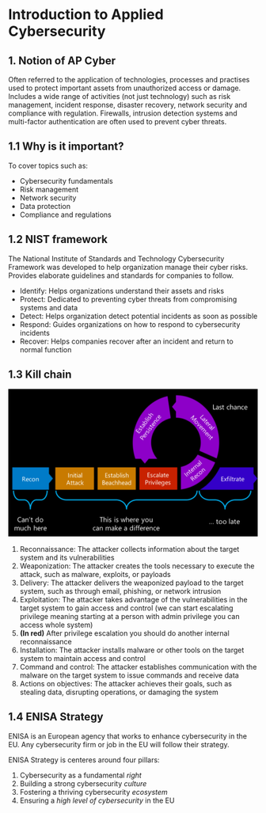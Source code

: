 # Introduction to Applied Cybersecurity

## 1. Notion of AP Cyber

Often referred to the application of technologies, processes and practises used to protect important assets from unauthorized access or damage.
Includes a wide range of activities (not just technology) such as risk management, incident response, disaster recovery, network security and compliance with regulation. Firewalls, intrusion detection systems and multi-factor authentication are often used to prevent cyber threats.

## 1.1 Why is it important?

To cover topics such as:

- Cybersecurity fundamentals
- Risk management
- Network security
- Data protection
- Compliance and regulations

## 1.2 NIST framework

The National Institute of Standards and Technology Cybersecurity Framework was developed to help organization manage their cyber risks. Provides elaborate guidelines and standards for companies to follow.

- Identify: Helps organizations understand their assets and risks
- Protect: Dedicated to preventing cyber threats from compromising systems and data
- Detect: Helps organization detect potential incidents as soon as possible
- Respond: Guides organizations on how to respond to cybersecurity incidents
- Recover: Helps companies recover after an incident and return to normal function

## 1.3 Kill chain

![kill-chain](./assets/image.png)

1. Reconnaissance: The attacker collects information about the target system and its vulnerabilities
2. Weaponization: The attacker creates the tools necessary to execute the attack, such as malware, exploits, or payloads
3. Delivery: The attacker delivers the weaponized payload to the target system, such as through email, phishing, or network intrusion
4. Exploitation: The attacker takes advantage of the vulnerabilities in the target system to gain access and control (we can start escalating privilege meaning starting at a person with admin privilege you can access whole system)
5. **(In red)** After privilege escalation you should do another internal reconnaissance
6. Installation: The attacker installs malware or other tools on the target system to maintain access and control
7. Command and control: The attacker establishes communication with the malware on the target system to issue commands and receive data
8. Actions on objectives: The attacker achieves their goals, such as stealing data, disrupting operations, or damaging the system

## 1.4 ENISA Strategy

ENISA is an European agency that works to enhance cybersecurity in the EU. Any cybersecurity firm or job in the EU will follow their strategy.

ENISA Strategy is centeres around four pillars:

1. Cybersecurity as a fundamental _right_
2. Building a strong cybersecurity _culture_
3. Fostering a thriving cybersecurity _ecosystem_
4. Ensuring a _high level of cybersecurity_ in the EU
